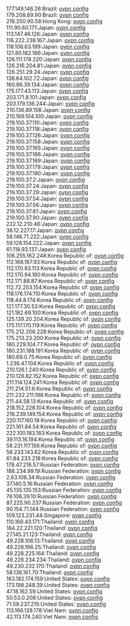 177.149.146.26:Brazil: [ovpn config](vpn/177_149_146_26.ovpn)  
179.208.89.90:Brazil: [ovpn config](vpn/179_208_89_90.ovpn)  
218.250.90.58:Hong Kong: [ovpn config](vpn/218_250_90_58.ovpn)  
111.90.60.171:Japan: [ovpn config](vpn/111_90_60_171.ovpn)  
113.147.46.126:Japan: [ovpn config](vpn/113_147_46_126.ovpn)  
116.222.238.167:Japan: [ovpn config](vpn/116_222_238_167.ovpn)  
118.106.63.199:Japan: [ovpn config](vpn/118_106_63_199.ovpn)  
121.80.182.186:Japan: [ovpn config](vpn/121_80_182_186.ovpn)  
126.111.178.220:Japan: [ovpn config](vpn/126_111_178_220.ovpn)  
126.216.204.81:Japan: [ovpn config](vpn/126_216_204_81.ovpn)  
126.251.29.24:Japan: [ovpn config](vpn/126_251_29_24.ovpn)  
138.64.102.72:Japan: [ovpn config](vpn/138_64_102_72.ovpn)  
160.86.39.134:Japan: [ovpn config](vpn/160_86_39_134.ovpn)  
175.177.43.113:Japan: [ovpn config](vpn/175_177_43_113.ovpn)  
203.171.8.101:Japan: [ovpn config](vpn/203_171_8_101.ovpn)  
203.179.136.244:Japan: [ovpn config](vpn/203_179_136_244.ovpn)  
210.136.89.158:Japan: [ovpn config](vpn/210_136_89_158.ovpn)  
210.169.104.100:Japan: [ovpn config](vpn/210_169_104_100.ovpn)  
219.100.37.110:Japan: [ovpn config](vpn/219_100_37_110.ovpn)  
219.100.37.118:Japan: [ovpn config](vpn/219_100_37_118.ovpn)  
219.100.37.126:Japan: [ovpn config](vpn/219_100_37_126.ovpn)  
219.100.37.158:Japan: [ovpn config](vpn/219_100_37_158.ovpn)  
219.100.37.165:Japan: [ovpn config](vpn/219_100_37_165.ovpn)  
219.100.37.166:Japan: [ovpn config](vpn/219_100_37_166.ovpn)  
219.100.37.169:Japan: [ovpn config](vpn/219_100_37_169.ovpn)  
219.100.37.179:Japan: [ovpn config](vpn/219_100_37_179.ovpn)  
219.100.37.190:Japan: [ovpn config](vpn/219_100_37_190.ovpn)  
219.100.37.2:Japan: [ovpn config](vpn/219_100_37_2.ovpn)  
219.100.37.24:Japan: [ovpn config](vpn/219_100_37_24.ovpn)  
219.100.37.29:Japan: [ovpn config](vpn/219_100_37_29.ovpn)  
219.100.37.54:Japan: [ovpn config](vpn/219_100_37_54.ovpn)  
219.100.37.56:Japan: [ovpn config](vpn/219_100_37_56.ovpn)  
219.100.37.81:Japan: [ovpn config](vpn/219_100_37_81.ovpn)  
219.100.37.90:Japan: [ovpn config](vpn/219_100_37_90.ovpn)  
222.12.210.46:Japan: [ovpn config](vpn/222_12_210_46.ovpn)  
36.12.227.17:Japan: [ovpn config](vpn/36_12_227_17.ovpn)  
58.146.71.222:Japan: [ovpn config](vpn/58_146_71_222.ovpn)  
59.128.154.222:Japan: [ovpn config](vpn/59_128_154_222.ovpn)  
61.118.93.137:Japan: [ovpn config](vpn/61_118_93_137.ovpn)  
106.255.162.248:Korea Republic of: [ovpn config](vpn/106_255_162_248.ovpn)  
112.168.167.93:Korea Republic of: [ovpn config](vpn/112_168_167_93.ovpn)  
112.170.93.113:Korea Republic of: [ovpn config](vpn/112_170_93_113.ovpn)  
112.170.94.180:Korea Republic of: [ovpn config](vpn/112_170_94_180.ovpn)  
112.171.88.87:Korea Republic of: [ovpn config](vpn/112_171_88_87.ovpn)  
112.72.253.154:Korea Republic of: [ovpn config](vpn/112_72_253_154.ovpn)  
118.176.174.110:Korea Republic of: [ovpn config](vpn/118_176_174_110.ovpn)  
118.44.8.174:Korea Republic of: [ovpn config](vpn/118_44_8_174.ovpn)  
121.177.30.53:Korea Republic of: [ovpn config](vpn/121_177_30_53.ovpn)  
121.182.69.100:Korea Republic of: [ovpn config](vpn/121_182_69_100.ovpn)  
125.139.20.204:Korea Republic of: [ovpn config](vpn/125_139_20_204.ovpn)  
175.117.170.119:Korea Republic of: [ovpn config](vpn/175_117_170_119.ovpn)  
175.212.206.228:Korea Republic of: [ovpn config](vpn/175_212_206_228.ovpn)  
175.213.23.200:Korea Republic of: [ovpn config](vpn/175_213_23_200.ovpn)  
180.229.104.77:Korea Republic of: [ovpn config](vpn/180_229_104_77.ovpn)  
180.231.188.191:Korea Republic of: [ovpn config](vpn/180_231_188_191.ovpn)  
180.69.0.75:Korea Republic of: [ovpn config](vpn/180_69_0_75.ovpn)  
1.236.47.104:Korea Republic of: [ovpn config](vpn/1_236_47_104.ovpn)  
210.126.1.240:Korea Republic of: [ovpn config](vpn/210_126_1_240.ovpn)  
210.126.82.152:Korea Republic of: [ovpn config](vpn/210_126_82_152.ovpn)  
211.114.124.241:Korea Republic of: [ovpn config](vpn/211_114_124_241.ovpn)  
211.214.51.6:Korea Republic of: [ovpn config](vpn/211_214_51_6.ovpn)  
211.232.211.198:Korea Republic of: [ovpn config](vpn/211_232_211_198.ovpn)  
211.44.58.13:Korea Republic of: [ovpn config](vpn/211_44_58_13.ovpn)  
218.152.228.104:Korea Republic of: [ovpn config](vpn/218_152_228_104.ovpn)  
218.239.149.154:Korea Republic of: [ovpn config](vpn/218_239_149_154.ovpn)  
220.117.160.18:Korea Republic of: [ovpn config](vpn/220_117_160_18.ovpn)  
221.161.84.54:Korea Republic of: [ovpn config](vpn/221_161_84_54.ovpn)  
222.100.183.183:Korea Republic of: [ovpn config](vpn/222_100_183_183.ovpn)  
39.113.16.194:Korea Republic of: [ovpn config](vpn/39_113_16_194.ovpn)  
58.231.117.156:Korea Republic of: [ovpn config](vpn/58_231_117_156.ovpn)  
58.233.143.62:Korea Republic of: [ovpn config](vpn/58_233_143_62.ovpn)  
61.84.233.218:Korea Republic of: [ovpn config](vpn/61_84_233_218.ovpn)  
178.47.216.57:Russian Federation: [ovpn config](vpn/178_47_216_57.ovpn)  
188.234.99.19:Russian Federation: [ovpn config](vpn/188_234_99_19.ovpn)  
2.63.106.34:Russian Federation: [ovpn config](vpn/2_63_106_34.ovpn)  
37.140.5.16:Russian Federation: [ovpn config](vpn/37_140_5_16.ovpn)  
45.135.135.153:Russian Federation: [ovpn config](vpn/45_135_135_153.ovpn)  
78.106.39.10:Russian Federation: [ovpn config](vpn/78_106_39_10.ovpn)  
87.225.90.237:Russian Federation: [ovpn config](vpn/87_225_90_237.ovpn)  
90.154.71.144:Russian Federation: [ovpn config](vpn/90_154_71_144.ovpn)  
109.123.231.44:Singapore: [ovpn config](vpn/109_123_231_44.ovpn)  
110.169.43.171:Thailand: [ovpn config](vpn/110_169_43_171.ovpn)  
184.22.221.120:Thailand: [ovpn config](vpn/184_22_221_120.ovpn)  
27.145.21.123:Thailand: [ovpn config](vpn/27_145_21_123.ovpn)  
49.228.106.13:Thailand: [ovpn config](vpn/49_228_106_13.ovpn)  
49.228.196.25:Thailand: [ovpn config](vpn/49_228_196_25.ovpn)  
49.228.225.164:Thailand: [ovpn config](vpn/49_228_225_164.ovpn)  
49.228.234.234:Thailand: [ovpn config](vpn/49_228_234_234.ovpn)  
49.230.232.170:Thailand: [ovpn config](vpn/49_230_232_170.ovpn)  
58.136.161.70:Thailand: [ovpn config](vpn/58_136_161_70.ovpn)  
163.182.174.159:United States: [ovpn config](vpn/163_182_174_159.ovpn)  
173.198.248.39:United States: [ovpn config](vpn/173_198_248_39.ovpn)  
47.18.162.59:United States: [ovpn config](vpn/47_18_162_59.ovpn)  
50.53.0.208:United States: [ovpn config](vpn/50_53_0_208.ovpn)  
71.59.237.215:United States: [ovpn config](vpn/71_59_237_215.ovpn)  
113.166.128.178:Viet Nam: [ovpn config](vpn/113_166_128_178.ovpn)  
42.113.174.240:Viet Nam: [ovpn config](vpn/42_113_174_240.ovpn)  
